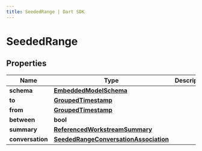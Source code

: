 ```yaml
---
title: SeededRange | Dart SDK
---
```


# SeededRange

## Properties
Name | Type | Description | Notes
------------ | ------------- | ------------- | -------------
**schema** | [**EmbeddedModelSchema**](EmbeddedModelSchema) |  | [optional] 
**to** | [**GroupedTimestamp**](GroupedTimestamp) |  | [optional] 
**from** | [**GroupedTimestamp**](GroupedTimestamp) |  | [optional] 
**between** | **bool** |  | [optional] 
**summary** | [**ReferencedWorkstreamSummary**](ReferencedWorkstreamSummary) |  | [optional] 
**conversation** | [**SeededRangeConversationAssociation**](SeededRangeConversationAssociation) |  | [optional] 



